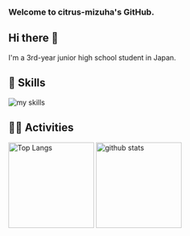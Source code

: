 ### Welcome to citrus-mizuha's GitHub.
## Hi there 👋
I'm a 3rd-year junior high school student in Japan.
<!--
## SNS
[![Twitter-X](https://img.shields.io/badge/TWITTER-434343?style=for-the-badge&logo=X&logoColor=white)](https://x.com/mizuha_python)
[![Qiita](https://img.shields.io/badge/Qiita-55C500?style=for-the-badge&logo=qiita&logoColor=white)](https://qiita.com/citrus-mizuha)
[![Youtube](https://img.shields.io/badge/YouTube-red?style=for-the-badge&logo=youtube&logoColor=white)](https://www.youtube.com/channel/UC5OJ7oMXg0aJdDlniUuXvbQ)
[![Discord](https://img.shields.io/badge/Discord-7289DA?style=for-the-badge&logo=discord&logoColor=white)](https://discord.com/users/1237388614313443338)
-->


<!-- アイコンの選択肢一覧：https://arc.net/l/quote/zizyykfh -->
## 🌱 Skills
<img alt="my skills" src="https://skillicons.dev/icons?theme=dark&perline=7&i=python,fastapi,docker,aws,bash,grafana,anaconda,js,ts,sqlite,pycharm,ubuntu,raspberrypi,apple"/>
<br>

## 🏃‍♀️ Activities
<div align="left"> 
  <img alt="Top Langs" height="170px" src="https://github-readme-stats.vercel.app/api?username=citrus-mizuha&theme=vue-dark&layout=compact" />
  <img alt="github stats" height="170px" src="https://github-readme-stats.vercel.app/api/top-langs/?username=citrus-mizuha&theme=vue-dark&layout=compact" />
</div>
